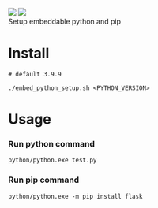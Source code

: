 ![](https://img.shields.io/badge/python-blue?style=flat&logo=python) ![](<https://img.shields.io/badge/platform-windows(wsl)-lightgrey>)  
Setup embeddable python and pip

# Install

```
# default 3.9.9

./embed_python_setup.sh <PYTHON_VERSION>
```

# Usage

### Run python command

```
python/python.exe test.py
```

### Run pip command

```
python/python.exe -m pip install flask
```
